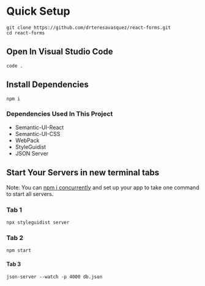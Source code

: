 # Quick Setup
```
git clone https://github.com/drteresavasquez/react-forms.git
cd react-forms
```
## Open In Visual Studio Code
```
code .
```
## Install Dependencies
```
npm i
```
### Dependencies Used In This Project
- Semantic-UI-React
- Semantic-UI-CSS
- WebPack
- StyleGuidist
- JSON Server

## Start Your Servers in new terminal tabs
Note: You can [npm i concurrently](https://www.npmjs.com/package/concurrently) and set up your app to take one command to start all servers.
### Tab 1
```
npx styleguidist server
```
### Tab 2
```
npm start
```
#### Tab 3
```
json-server --watch -p 4000 db.json
```